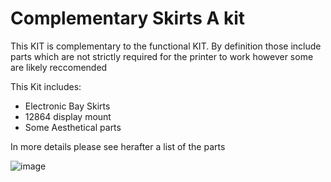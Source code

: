 # Complementary Skirts A kit

This KIT is complementary to the functional KIT.
By definition those include parts which are not strictly required for the printer to work however some are likely reccomended 

This Kit includes:
- Electronic Bay Skirts
- 12864 display mount
- Some Aesthetical parts

In more details please see herafter a list of the parts 

![image](https://user-images.githubusercontent.com/76037248/139715994-de4b5483-3f17-4680-9fa7-d5be03778d66.png)

